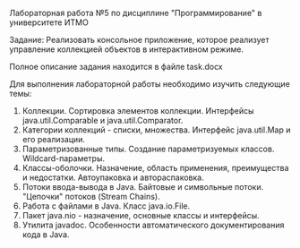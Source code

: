 Лабораторная работа №5 по дисциплине "Программирование" в университете ИТМО

Задание:
Реализовать консольное приложение, которое реализует управление коллекцией объектов в интерактивном режиме. 

Полное описание задания находится в файле task.docx

Для выполнения лабораторной работы необходимо изучить следующие темы:
1. Коллекции. Сортировка элементов коллекции. Интерфейсы java.util.Comparable и java.util.Comparator.
2. Категории коллекций - списки, множества. Интерфейс java.util.Map и его реализации.
3. Параметризованные типы. Создание параметризуемых классов. Wildcard-параметры.
4. Классы-оболочки. Назначение, область применения, преимущества и недостатки. Автоупаковка и автораспаковка.
5. Потоки ввода-вывода в Java. Байтовые и символьные потоки. "Цепочки" потоков (Stream Chains).
6. Работа с файлами в Java. Класс java.io.File.
7. Пакет java.nio - назначение, основные классы и интерфейсы.
8. Утилита javadoc. Особенности автоматического документирования кода в Java.
